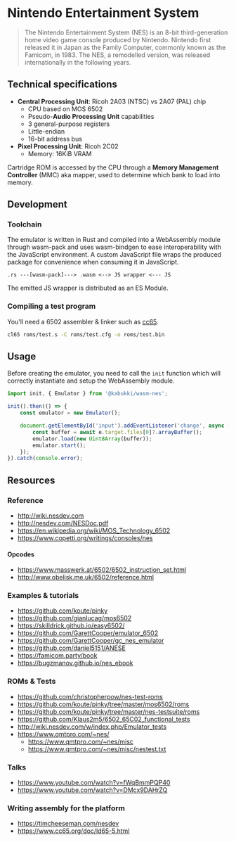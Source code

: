 # Nintendo Entertainment System

> The Nintendo Entertainment System (NES) is an 8-bit third-generation home video game console produced by Nintendo. Nintendo first released it in Japan as the Family Computer, commonly known as the Famicom, in 1983. The NES, a remodelled version, was released internationally in the following years.

## Technical specifications

- **Central Processing Unit**: Ricoh 2A03 (NTSC) vs 2A07 (PAL) chip
    - CPU based on MOS 6502
    - Pseudo-**Audio Processing Unit** capabilities
    - 3 general-purpose registers
    - Little-endian
    - 16-bit address bus
- **Pixel Processing Unit**: Ricoh 2C02
    - Memory: 16KiB VRAM

Cartridge ROM is accessed by the CPU through a **Memory Management Controller** (MMC) aka mapper, used to determine which bank to load into memory.

## Development

### Toolchain

The emulator is written in Rust and compiled into a WebAssembly module through wasm-pack and uses wasm-bindgen to ease interoperability with the JavaScript environment. A custom JavaScript file wraps the produced package for convenience when consuming it in JavaScript.

```
.rs ---[wasm-pack]---> .wasm <--> JS wrapper <--- JS
```

The emitted JS wrapper is distributed as an ES Module.

### Compiling a test program

You'll need a 6502 assembler & linker such as [cc65](https://github.com/cc65/cc65).

```bash
cl65 roms/test.s -C roms/test.cfg -o roms/test.bin
```

## Usage

Before creating the emulator, you need to call the `init` function which will correctly instantiate and setup the WebAssembly module.

```js
import init, { Emulator } from '@kabukki/wasm-nes';

init().then(() => {
    const emulator = new Emulator();

    document.getElementById('input').addEventListener('change', async (e) => {
        const buffer = await e.target.files[0]?.arrayBuffer();
        emulator.load(new Uint8Array(buffer));
        emulator.start();
    });
}).catch(console.error);
```

## Resources

### Reference

- http://wiki.nesdev.com
- http://nesdev.com/NESDoc.pdf
- https://en.wikipedia.org/wiki/MOS_Technology_6502
- https://www.copetti.org/writings/consoles/nes

#### Opcodes

- https://www.masswerk.at/6502/6502_instruction_set.html
- http://www.obelisk.me.uk/6502/reference.html

### Examples & tutorials

- https://github.com/koute/pinky
- https://github.com/gianlucag/mos6502
- https://skilldrick.github.io/easy6502/
- https://github.com/GarettCooper/emulator_6502
- https://github.com/GarettCooper/gc_nes_emulator
- https://github.com/daniel5151/ANESE
- https://famicom.party/book
- https://bugzmanov.github.io/nes_ebook

### ROMs & Tests

- https://github.com/christopherpow/nes-test-roms
- https://github.com/koute/pinky/tree/master/mos6502/roms
- https://github.com/koute/pinky/tree/master/nes-testsuite/roms
- https://github.com/Klaus2m5/6502_65C02_functional_tests
- http://wiki.nesdev.com/w/index.php/Emulator_tests
- https://www.qmtpro.com/~nes/
    - https://www.qmtpro.com/~nes/misc
    - https://www.qmtpro.com/~nes/misc/nestest.txt

### Talks

- https://www.youtube.com/watch?v=fWqBmmPQP40
- https://www.youtube.com/watch?v=DMcx9DAHrZQ

### Writing assembly for the platform

- https://timcheeseman.com/nesdev
- https://www.cc65.org/doc/ld65-5.html
